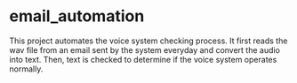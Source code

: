 # email_automation
This project automates the voice system checking process. It first reads the wav file from an email sent by the system everyday and convert the audio into text. Then, text is checked to determine if the voice system operates normally.  
